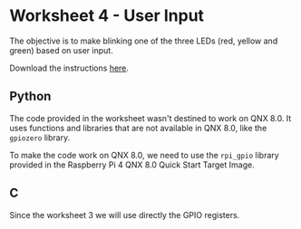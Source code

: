 # Worksheet 4 - User Input

The objective is to make blinking one of the three LEDs (red, yellow and green) based on user input.

Download the instructions [here](https://github.com/CamJam-EduKit/EduKit1/raw/master/CamJam%20EduKit%201%20-%20GPIO%20Zero/CamJam%20EduKit%201%20%20-%20Worksheet%204%20(GPIO%20Zero)%20-%20User%20Input.pdf).

## Python

The code provided in the worksheet wasn't destined to work on QNX 8.0. It uses functions and libraries that are not available in QNX 8.0, like the ```gpiozero``` library.

To make the code work on QNX 8.0, we need to use the ```rpi_gpio``` library provided in the Raspberry Pi 4 QNX 8.0 Quick Start Target Image.

## C

Since the worksheet 3 we will use directly the GPIO registers.